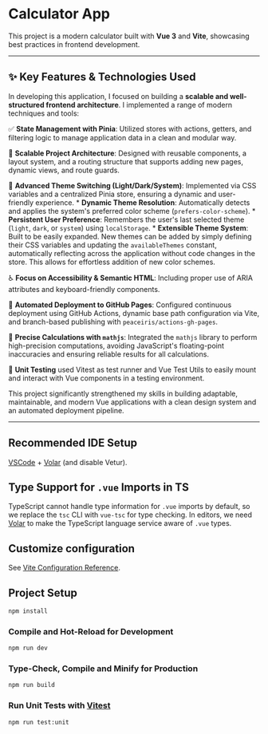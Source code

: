 # Calculator App

This project is a modern calculator built with **Vue 3** and **Vite**, showcasing best practices in frontend development.

---

## ✨ Key Features & Technologies Used

In developing this application, I focused on building a **scalable and well-structured frontend architecture**. I implemented a range of modern techniques and tools:

✅ **State Management with Pinia**: Utilized stores with actions, getters, and filtering logic to manage application data in a clean and modular way.

🧱 **Scalable Project Architecture**: Designed with reusable components, a layout system, and a routing structure that supports adding new pages, dynamic views, and route guards.

🎨 **Advanced Theme Switching (Light/Dark/System)**: Implemented via CSS variables and a centralized Pinia store, ensuring a dynamic and user-friendly experience.
    * **Dynamic Theme Resolution**: Automatically detects and applies the system's preferred color scheme (`prefers-color-scheme`).
    * **Persistent User Preference**: Remembers the user's last selected theme (`light`, `dark`, or `system`) using `localStorage`.
    * **Extensible Theme System**: Built to be easily expanded. New themes can be added by simply defining their CSS variables and updating the `availableThemes` constant, automatically reflecting across the application without code changes in the store. This allows for effortless addition of new color schemes.

♿ **Focus on Accessibility & Semantic HTML**: Including proper use of ARIA attributes and keyboard-friendly components.

🚀 **Automated Deployment to GitHub Pages**: Configured continuous deployment using GitHub Actions, dynamic base path configuration via Vite, and branch-based publishing with `peaceiris/actions-gh-pages`.

🔢 **Precise Calculations with `mathjs`**: Integrated the `mathjs` library to perform high-precision computations, avoiding JavaScript's floating-point inaccuracies and ensuring reliable results for all calculations.

🧪 **Unit Testing** used Vitest as test runner and Vue Test Utils to easily mount and interact with Vue components in a testing environment.

This project significantly strengthened my skills in building adaptable, maintainable, and modern Vue applications with a clean design system and an automated deployment pipeline.

---

## Recommended IDE Setup

[VSCode](https://code.visualstudio.com/) + [Volar](https://marketplace.visualstudio.com/items?itemName=Vue.volar) (and disable Vetur).

## Type Support for `.vue` Imports in TS

TypeScript cannot handle type information for `.vue` imports by default, so we replace the `tsc` CLI with `vue-tsc` for type checking. In editors, we need [Volar](https://marketplace.visualstudio.com/items?itemName=Vue.volar) to make the TypeScript language service aware of `.vue` types.

## Customize configuration

See [Vite Configuration Reference](https://vite.dev/config/).

## Project Setup

```sh
npm install
```

### Compile and Hot-Reload for Development

```sh
npm run dev
```

### Type-Check, Compile and Minify for Production

```sh
npm run build
```

### Run Unit Tests with [Vitest](https://vitest.dev/)

```sh
npm run test:unit
```
